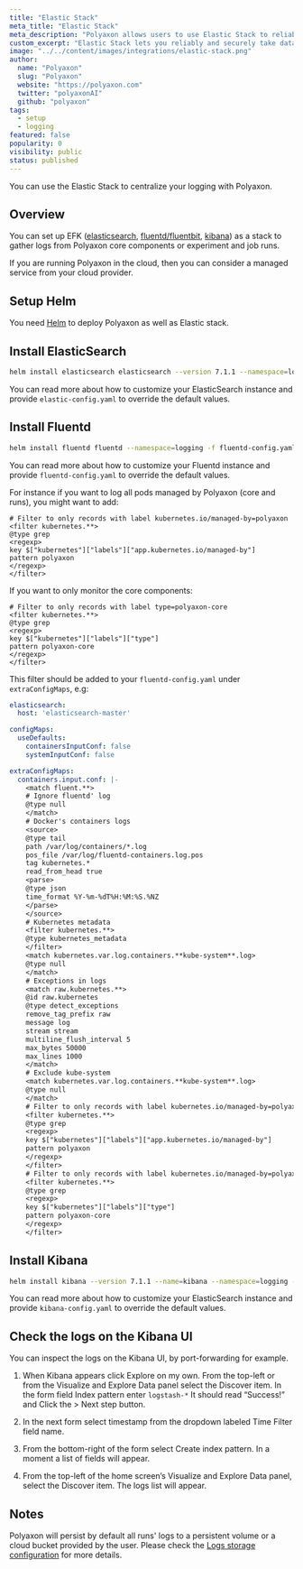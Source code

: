 ```yaml
---
title: "Elastic Stack"
meta_title: "Elastic Stack"
meta_description: "Polyaxon allows users to use Elastic Stack to reliably and securely take data from any source, in any format, and search, analyze, and visualize it in real-time."
custom_excerpt: "Elastic Stack lets you reliably and securely take data from any source, in any format, and search, analyze, and visualize it in real-time."
image: "../../content/images/integrations/elastic-stack.png"
author:
  name: "Polyaxon"
  slug: "Polyaxon"
  website: "https://polyaxon.com"
  twitter: "polyaxonAI"
  github: "polyaxon"
tags:
  - setup
  - logging
featured: false
popularity: 0
visibility: public
status: published
---
```


You can use the Elastic Stack to centralize your logging with Polyaxon.

## Overview

You can set up EFK ([elasticsearch](https://www.elastic.co/products/elasticsearch), [fluentd/fluentbit](https://www.fluentd.org/), [kibana](https://www.elastic.co/products/kibana)) as a stack to gather logs from Polyaxon core components or experiment and job runs.

If you are running Polyaxon in the cloud, then you can consider a managed service from your cloud provider.

## Setup Helm

You need [Helm](https://helm.sh/docs/intro/install/) to deploy Polyaxon as well as Elastic stack.

## Install ElasticSearch

```bash
helm install elasticsearch elasticsearch --version 7.1.1 --namespace=logging  -f elastic-config.yaml --repo https://helm.elastic.co
```

You can read more about how to customize your ElasticSearch instance and provide `elastic-config.yaml` to override the default values.

## Install Fluentd

```bash
helm install fluentd fluentd --namespace=logging -f fluentd-config.yaml --repo https://kiwigrid.github.io
```

You can read more about how to customize your Fluentd instance and provide `fluentd-config.yaml` to override the default values.

For instance if you want to log all pods managed by Polyaxon (core and runs), you might want to add:

```
# Filter to only records with label kubernetes.io/managed-by=polyaxon
<filter kubernetes.**>
@type grep
<regexp>
key $["kubernetes"]["labels"]["app.kubernetes.io/managed-by"]
pattern polyaxon
</regexp>
</filter>
```

If you want to only monitor the core components:

```
# Filter to only records with label type=polyaxon-core
<filter kubernetes.**>
@type grep
<regexp>
key $["kubernetes"]["labels"]["type"]
pattern polyaxon-core
</regexp>
</filter>
```

This filter should be added to your `fluentd-config.yaml` under `extraConfigMaps`, e.g:

```yaml
elasticsearch:
  host: 'elasticsearch-master'

configMaps:
  useDefaults:
    containersInputConf: false
    systemInputConf: false

extraConfigMaps:
  containers.input.conf: |-
    <match fluent.**>
    # Ignore fluentd' log
    @type null
    </match>
    # Docker's containers logs
    <source>
    @type tail
    path /var/log/containers/*.log
    pos_file /var/log/fluentd-containers.log.pos
    tag kubernetes.*
    read_from_head true
    <parse>
    @type json
    time_format %Y-%m-%dT%H:%M:%S.%NZ
    </parse>
    </source>
    # Kubernetes metadata
    <filter kubernetes.**>
    @type kubernetes_metadata
    </filter>
    <match kubernetes.var.log.containers.**kube-system**.log>
    @type null
    </match>
    # Exceptions in logs
    <match raw.kubernetes.**>
    @id raw.kubernetes
    @type detect_exceptions
    remove_tag_prefix raw
    message log
    stream stream
    multiline_flush_interval 5
    max_bytes 50000
    max_lines 1000
    </match>
    # Exclude kube-system
    <match kubernetes.var.log.containers.**kube-system**.log>
    @type null
    </match>
    # Filter to only records with label kubernetes.io/managed-by=polyaxon
    <filter kubernetes.**>
    @type grep
    <regexp>
    key $["kubernetes"]["labels"]["app.kubernetes.io/managed-by"]
    pattern polyaxon
    </regexp>
    </filter>
    # Filter to only records with label kubernetes.io/managed-by=polyaxon
    <filter kubernetes.**>
    @type grep
    <regexp>
    key $["kubernetes"]["labels"]["type"]
    pattern polyaxon-core
    </regexp>
    </filter>
```

## Install Kibana

```bash
helm install kibana --version 7.1.1 --name=kibana --namespace=logging -f kibana-config.yaml  --repo https://helm.elastic.co
```

You can read more about how to customize your ElasticSearch instance and provide `kibana-config.yaml` to override the default values.


## Check the logs on the Kibana UI

You can inspect the logs on the Kibana UI, by port-forwarding for example.

 1. When Kibana appears click Explore on my own.
     From the top-left or from the Visualize and Explore Data panel select the Discover item.
     In the form field Index pattern enter `logstash-*` It should read “Success!” and Click the > Next step button.

 2. In the next form select timestamp from the dropdown labeled Time Filter field name.

 3. From the bottom-right of the form select Create index pattern. In a moment a list of fields will appear.

 4. From the top-left of the home screen’s Visualize and Explore Data panel, select the Discover item. The logs list will appear.


## Notes

Polyaxon will persist by default all runs' logs to a persistent volume or a cloud bucket provided by the user.
Please check the [Logs storage configuration](/configuration/custom-logs-storage/) for more details.
